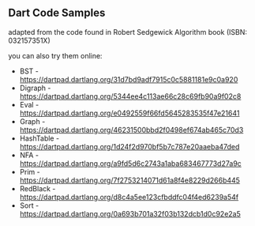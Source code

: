 ## Dart Code Samples 

adapted from the code found in Robert Sedgewick Algorithm book (ISBN: 032157351X)

you can also try them online:

- BST - https://dartpad.dartlang.org/31d7bd9adf7915c0c5881181e9c0a920
- Digraph - https://dartpad.dartlang.org/5344ee4c113ae66c28c69fb90a9f02c8
- Eval - https://dartpad.dartlang.org/e0492559f66fd5645283535f47e21641
- Graph - https://dartpad.dartlang.org/46231500bbd2f0498ef674ab465c70d3
- HashTable - https://dartpad.dartlang.org/1d24f2d970bf5b7c787e20aaeba47ded
- NFA - https://dartpad.dartlang.org/a9fd5d6c2743a1aba683467773d27a9c
- Prim - https://dartpad.dartlang.org/7f2753214071d61a8f4e8229d266b445
- RedBlack - https://dartpad.dartlang.org/d8c4a5ee123cfbddfc04f4ed6239a54f
- Sort - https://dartpad.dartlang.org/0a693b701a32f03b132dcb1d0c92e2a5
